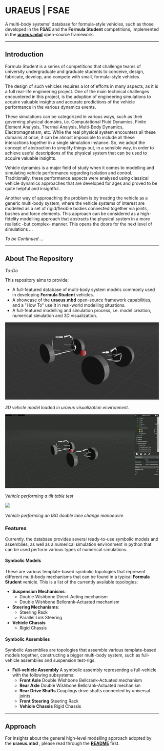 # **URAEUS** | FSAE

A multi-body systems' database for formula-style vehicles, such as those developed in the **FSAE** and the **Formula Student** competitions, implemented in the [**uraeus.mbd**](https://github.com/khaledghobashy/uraeus_mbd) open-source framework.

----------------

## Introduction

Formula Student is a series of competitions that challenge teams of university undergraduate and graduate students to conceive, design, fabricate, develop, and compete with small, formula-style vehicles.

The design of such vehicles requires a lot of efforts in many aspects, as it is a full real-life engineering project. One of the main technical challenges encountered in this project, is the adoption of engineering simulations to acquire valuable insights and accurate predictions of the vehicle performance in the various dynamics events.

These simulations can be categorized in various ways, such as their governing physical domains, i.e. Computational Fluid Dynamics, Finite Element Analysis, Thermal Analysis, Multi-Body Dynamics, Electromagnetism, etc.
While the real physical system encounters all these domains at once, it can be almost impossible to include all these interactions together in a single simulation instance. So, we adopt the concept of abstraction to simplify things out, in a sensible way, in order to achieve useful descriptions of the physical system that can be used to acquire valuable insights.

Vehicle dynamics is a major field of study when it comes to modelling and simulating vehicle performance regarding isolation and control. Traditionally, these performance aspects were analysed using classical vehicle dynamics approaches that are developed for ages and proved to be quite helpful and insightful.

Another way of approaching the problem is by treating the vehicle as a generic multi-body system, where the vehicle systems of interest are modelled as a set of rigid/flexible bodies connected together via joints, bushes and force elements. This approach can be considered as a high-fidelity modelling approach that abstracts the physical system in a more realistic -but complex- manner. This opens the doors for the next level of simulations ...

*To be Continued ...*

---

## About The Repository

*To-Do*

This repository aims to provide:

- A full-featured database of multi-body system models commonly used in developing **Formula Student** vehicles.
- A showcase of the **uraeus.mbd** open-source framework capabilities, and a "How To" use it in real-world modelling situations.
- A full-featured modelling and simulation process, i.e. model creation, numerical simulation and 3D visualization.



![vehicle visual](readme_materials/sample_vehicle_3D_2.png)

*3D vehicle model loaded in uraeus visualization environment.*

![Tilt table test](readme_materials/tilt_table_test.gif)

*Vehicle performing a tilt table test*

![](readme_materials/iso_dlc_fsae2.gif)

*Vehicle performing an ISO double lane change manoeuvre*

### Features

Currently, the database provides several ready-to-use symbolic models and assemblies, as well as a numerical simulation environment in python that can be used perform various types of numerical simulations. 

#### Symbolic Models
These are various template-based symbolic topologies that represent different multi-body mechanisms that can be found in a typical **Formula Student** vehicle. 
This is a list of the currently available topologies:

- **Suspension Mechanisms**:
  - Double Wishbone Direct-Acting mechanism
  - Double Wishbone Bellcrank-Actuated mechanism
- **Steering Mechanisms**:
  - Steering Rack
  - Parallel Link Steering
- **Vehicle Chassis**
  - Rigid Chassis



#### Symbolic Assemblies

Symbolic Assemblies are topologies that assemble various template-based models together, constructing a bigger multi-body system, such as full-vehicle assemblies and suspension test-rigs.

- **Full-vehicle Assembly**
  A symbolic assembly representing a full-vehicle with the following subsystems:
  - **Front Axle**
    Double Wishbone Bellcrank-Actuated mechanism
  - **Rear Axle**
    Double Wishbone Bellcrank-Actuated mechanism
  - **Rear Drive Shafts**
    Couplings drive shafts connected by universal joints.
  - **Front Steering**
    Steering Rack
  - **Vehicle Chassis**
    Rigid Chassis

---

## Approach

For insights about the general high-level modelling approach adopted by the **uraeus.mbd** , please read through the [**README**](https://github.com/khaledghobashy/uraeus_mbd/blob/master/README.md) first.
